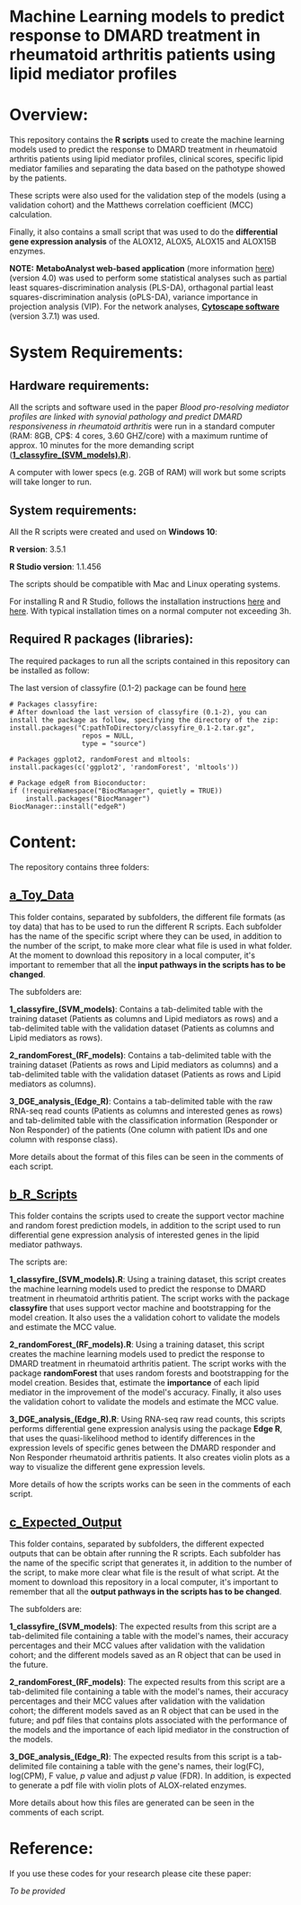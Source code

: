 # Machine Learning models to predict response to DMARD treatment in rheumatoid arthritis patients using lipid mediator profiles

# Overview: 

This repository contains the **R scripts** used to create the machine learning models used to predict the response to DMARD treatment in rheumatoid arthritis patients using lipid mediator profiles, clinical scores, specific lipid mediator families and separating the data based on the pathotype showed by the patients. 

These scripts were also used for the validation step of the models (using a validation cohort) and the Matthews correlation coefficient (MCC) calculation. 

Finally, it also contains a small script that was used to do the **differential gene expression analysis** of the ALOX12, ALOX5, ALOX15 and ALOX15B enzymes. 

**NOTE:** **MetaboAnalyst web-based application** (more information [here](https://www.metaboanalyst.ca//faces/ModuleView.xhtml)) (version 4.0) was used to perform some statistical analyses such as partial least squares-discrimination analysis (PLS-DA), orthagonal partial least squares-discrimination analysis (oPLS-DA), variance importance in projection analysis (VIP). For the network analyses, [**Cytoscape software**](https://cytoscape.org/) (version 3.7.1) was used.

# System Requirements: 

## Hardware requirements: 

All the scripts and software used in the paper *Blood pro-resolving mediator profiles are linked with synovial pathology and predict DMARD responsiveness in rheumatoid arthritis* were run in a standard computer (RAM: 8GB, CP$: 4 cores, 3.60 GHZ/core) with a maximum runtime of approx. 10 minutes for the more demanding script ([**1_classyfire_(SVM_models).R**](https://github.com/eagomezc/2019_Machine_Learning_DMARD_in_RA_patients/blob/master/b_R_Scripts/1_classyfire_(SVM_models).R)). 

A computer with lower specs (e.g. 2GB of RAM) will work but some scripts will take longer to run. 

## System requirements:

All the R scripts were created and used on **Windows 10**:

**R version**: 3.5.1 

**R Studio version**: 1.1.456

The scripts should be compatible with Mac and Linux operating systems. 

For installing R and R Studio, follows the installation instructions [here](https://www.stats.bris.ac.uk/R/) and [here](https://www.rstudio.com/products/rstudio/download/). With typical installation times on a normal computer not exceeding 3h.

## Required R packages (libraries): 

The required packages to run all the scripts contained in this repository can be installed as follow: 

The last version of classyfire (0.1-2) package can be found [here](https://cran.r-project.org/src/contrib/Archive/classyfire/)

```
# Packages classyfire:
# After download the last version of classyfire (0.1-2), you can install the package as follow, specifying the directory of the zip: 
install.packages("C:pathToDirectory/classyfire_0.1-2.tar.gz", 
                  repos = NULL, 
                  type = "source")
                  
# Packages ggplot2, randomForest and mltools:
install.packages(c('ggplot2', 'randomForest', 'mltools'))

# Package edgeR from Bioconductor:
if (!requireNamespace("BiocManager", quietly = TRUE))
    install.packages("BiocManager")
BiocManager::install("edgeR")
```
# Content: 

The repository contains three folders: 

## [a_Toy_Data](https://github.com/eagomezc/2019_Machine_Learning_DMARD_in_RA_patients/tree/master/a_Toy_Data)

This folder contains, separated by subfolders, the different file formats (as toy data) that has to be used to run the different R scripts. Each subfolder has the name of the specific script where they can be used, in addition to the number of the script, to make more clear what file is used in what folder. At the moment to download this repository in a local computer, it's important to remember that all the **input pathways in the scripts has to be changed**.

The subfolders are:

**1_classyfire_(SVM_models)**: Contains a tab-delimited table with the training dataset (Patients as columns and Lipid mediators as rows) and a tab-delimited table with the validation dataset (Patients as columns and Lipid mediators as rows).

**2_randomForest_(RF_models)**: Contains a tab-delimited table with the training dataset (Patients as rows and Lipid mediators as columns) and a tab-delimited table with the validation dataset (Patients as rows and Lipid mediators as columns).

**3_DGE_analysis_(Edge_R)**: Contains a tab-delimited table with the raw RNA-seq read counts (Patients as columns and interested genes as rows) and tab-delimited table with the classification information (Responder or Non Responder) of the patients (One column with patient IDs and one column with response class). 

More details about the format of this files can be seen in the comments of each script. 

## [b_R_Scripts](https://github.com/eagomezc/2019_Machine_Learning_DMARD_in_RA_patients/tree/master/b_R_Scripts)

This folder contains the scripts used to create the support vector machine and random forest prediction models, in addition to the script used to run differential gene expression analysis of interested genes in the lipid mediator pathways. 

The scripts are: 

**1_classyfire_(SVM_models).R**: Using a training dataset, this script creates the machine learning models used to predict the response to DMARD treatment in rheumatoid arthritis patient. The script works with the package **classyfire** that uses support vector machine and bootstrapping for the model creation. It also uses the a validation cohort to validate the models and estimate the MCC value. 

**2_randomForest_(RF_models).R**: Using a training dataset, this script creates the machine learning models used to predict the response to DMARD treatment in rheumatoid arthritis patient. The script works with the package **randomForest** that uses random forests and bootstrapping for the model creation. Besides that, estimate the **importance** of each lipid mediator in the improvement of the model's accuracy. Finally, it also uses the validation cohort to validate the models and estimate the MCC value. 

**3_DGE_analysis_(Edge_R).R**: Using RNA-seq raw read counts, this scripts performs differential gene expression analysis using the package **Edge R**, that uses the quasi-likelihood method to identify differences in the expression levels of specific genes between the DMARD responder and Non Responder rheumatoid arthritis patients. It also creates violin plots as a way to visualize the different gene expression levels. 

More details of how the scripts works can be seen in the comments of each script. 

## [c_Expected_Output](https://github.com/eagomezc/2019_Machine_Learning_DMARD_in_RA_patients/tree/master/c_Expected_Output)

This folder contains, separated by subfolders, the different expected outputs that can be obtain after running the R scripts. Each subfolder has the name of the specific script that generates it, in addition to the number of the script, to make more clear what file is the result of what script. At the moment to download this repository in a local computer, it's important to remember that all the **output pathways in the scripts has to be changed**.

The subfolders are:

**1_classyfire_(SVM_models)**: The expected results from this script are a tab-delimited file containing a table with the model's names, their accuracy percentages and their MCC values after validation with the validation cohort; and the different models saved as an R object that can be used in the future.  

**2_randomForest_(RF_models)**: The expected results from this script are a tab-delimited file containing a table with the model's names, their accuracy percentages and their MCC values after validation with the validation cohort; the different models saved as an R object that can be used in the future; and pdf files that contains plots associated with the performance of the models and the importance of each lipid mediator in the construction of the models. 

**3_DGE_analysis_(Edge_R)**: The expected results from this script is a tab-delimited file containing a table with the gene's names, their log(FC), log(CPM), F value, *p* value and adjust *p* value (FDR). In addition, is expected to generate a pdf file with violin plots of ALOX-related enzymes. 

More details about how this files are generated can be seen in the comments of each script. 

# Reference: 

 If you use these codes for your research please cite these paper:
 
 *To be provided*
 
 





